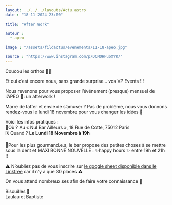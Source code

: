 ```yaml
---
layout: ../../../layouts/Actu.astro
date : "18-11-2024 23:00"

title: "After Work"

auteur :
  - apeo

image : "/assets/fildactus/evenements/11-18-apeo.jpg"

source : "https://www.instagram.com/p/DCMOHPuoXYK/"
---
```


Coucou les orthos 🧞‍♀️

Et oui c’est encore nous, sans grande surprise… vos VP Events !!!

Nous revenons pour vous proposer l’événement (presque) mensuel de l’APEO 🥁: un afterwork !

Marre de taffer et envie de s’amuser ? Pas de problème, nous vous donnons rendez-vous le lundi 18 novembre pour vous changer les idées 🤪

Voici les infos pratiques :  
📍Où ? Au « Nul Bar Ailleurs », 18 Rue de Cotte, 75012 Paris  
🗓️ Quand ? __Le Lundi 18 Novembre à 19h__

🍹Pour les plus gourmand.e.s, le bar propose des petites choses à se mettre sous la dent et MAXI BONNE NOUVELLE : ✨happy hours ✨ entre 19h et 21h !!

⚠️ N’oubliez pas de vous inscrire sur [le google sheet disponible dans le Linktree](https://docs.google.com/spreadsheets/d/1RAlFopnoobVr6ayIjZnjUgP9eNCbxkRIObDCD9B6HqM/edit) car il n’y a que 30 places ⚠️

On vous attend nombreux.ses afin de faire votre connaissance 🤗

Bisouilles 💋  
Laulau et Baptiste